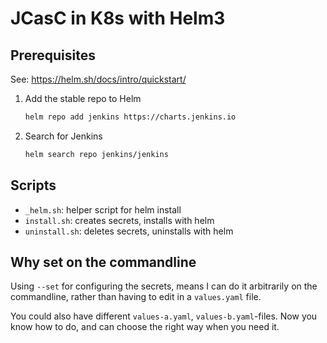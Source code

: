# JCasC in K8s with Helm3

## Prerequisites

See: https://helm.sh/docs/intro/quickstart/

1. Add the stable repo to Helm

    ```bash
    helm repo add jenkins https://charts.jenkins.io
    ```

1. Search for Jenkins

    ```bash
    helm search repo jenkins/jenkins
    ```

## Scripts

- `_helm.sh`: helper script for helm install
- `install.sh`: creates secrets, installs with helm
- `uninstall.sh`: deletes secrets, uninstalls with helm

## Why set on the commandline

Using `--set` for configuring the secrets,
    means I can do it arbitrarily on the commandline,
    rather than having to edit in a `values.yaml` file.

You could also have different `values-a.yaml`, `values-b.yaml`-files.
    Now you know how to do, and can choose the right way
    when you need it.
